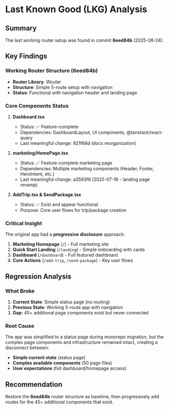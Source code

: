 # Last Known Good (LKG) Analysis

## Summary
The last working router setup was found in commit **6eed84b** (2025-08-24).

## Key Findings

### Working Router Structure (6eed84b)
- **Router Library**: Wouter
- **Structure**: Simple 5-route setup with navigation
- **Status**: Functional with navigation header and landing page

### Core Components Status
1. **Dashboard.tsx** 
   - Status: ✅ Feature-complete
   - Dependencies: DashboardLayout, UI components, @tanstack/react-query
   - Last meaningful change: 821f68d (docs reorganization)

2. **marketing/HomePage.tsx**
   - Status: ✅ Feature-complete marketing page
   - Dependencies: Multiple marketing components (Header, Footer, HeroIntent, etc.)
   - Last meaningful change: a3593f8 (2025-07-16 - landing page revamp)

3. **AddTrip.tsx & SendPackage.tsx**
   - Status: ✅ Exist and appear functional
   - Purpose: Core user flows for trip/package creation

### Critical Insight
The original app had a **progressive disclosure** approach:
1. **Marketing Homepage** (`/`) - Full marketing site
2. **Quick Start Landing** (`/landing`) - Simple onboarding with cards
3. **Dashboard** (`/dashboard`) - Full featured dashboard 
4. **Core Actions** (`/add-trip`, `/send-package`) - Key user flows

## Regression Analysis

### What Broke
1. **Current State**: Simple status page (no routing)
2. **Previous State**: Working 5-route app with navigation
3. **Gap**: 45+ additional page components exist but never connected

### Root Cause
The app was simplified to a status page during monorepo migration, but the complex page components and infrastructure remained intact, creating a disconnect between:
- **Simple current state** (status page)
- **Complex available components** (50 page files)
- **User expectations** (full dashboard/homepage access)

## Recommendation
Restore the **6eed84b** router structure as baseline, then progressively add routes for the 45+ additional components that exist.